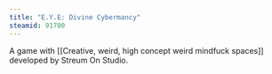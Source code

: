 ```yaml
---
title: "E.Y.E: Divine Cybermancy"
steamid: 91700
---
```

A game with [[Creative, weird, high concept weird mindfuck spaces]] developed by Streum On Studio.